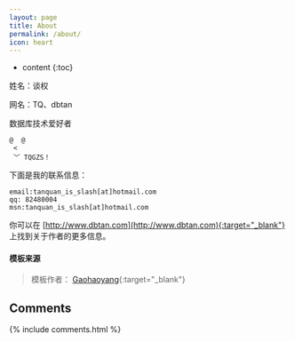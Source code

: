 ```yaml
---
layout: page
title: About
permalink: /about/
icon: heart
---
```


* content
{:toc}

姓名：谈权

网名：TQ、dbtan

数据库技术爱好者

```
@  @
 <
 ﹀ TQGZS！
```

下面是我的联系信息：

```
email:tanquan_is_slash[at]hotmail.com
qq: 82480004
msn:tanquan_is_slash[at]hotmail.com
```

你可以在 [http://www.dbtan.com](http://www.dbtan.com){:target="_blank"} 上找到关于作者的更多信息。


#### 模板来源

> 模板作者： [Gaohaoyang](http://gaohaoyang.github.io/){:target="_blank"}



## Comments

{% include comments.html %}
